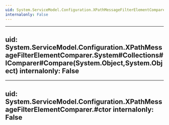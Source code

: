 ```yaml
---
uid: System.ServiceModel.Configuration.XPathMessageFilterElementComparer
internalonly: False
---
```


---
uid: System.ServiceModel.Configuration.XPathMessageFilterElementComparer.System#Collections#IComparer#Compare(System.Object,System.Object)
internalonly: False
---

---
uid: System.ServiceModel.Configuration.XPathMessageFilterElementComparer.#ctor
internalonly: False
---
